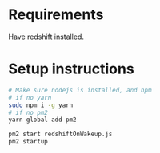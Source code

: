 # Requirements

Have redshift installed.

# Setup instructions

```sh
# Make sure nodejs is installed, and npm
# if no yarn
sudo npm i -g yarn
# if no pm2
yarn global add pm2

pm2 start redshiftOnWakeup.js
pm2 startup
```
